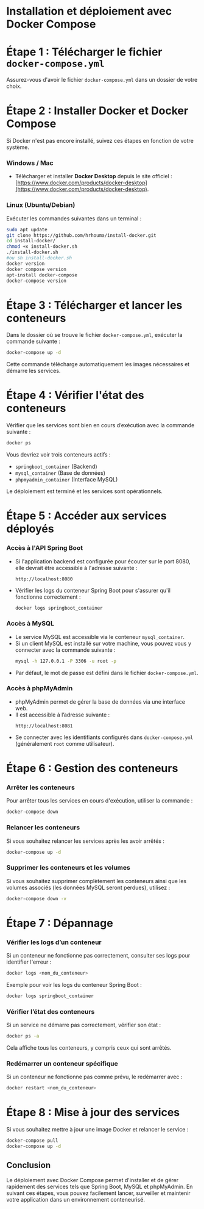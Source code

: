 # Installation et déploiement avec Docker Compose  

# Étape 1 : Télécharger le fichier `docker-compose.yml`  
Assurez-vous d'avoir le fichier `docker-compose.yml` dans un dossier de votre choix.

# Étape 2 : Installer Docker et Docker Compose  
Si Docker n'est pas encore installé, suivez ces étapes en fonction de votre système.  

### Windows / Mac  
- Télécharger et installer **Docker Desktop** depuis le site officiel : [https://www.docker.com/products/docker-desktop](https://www.docker.com/products/docker-desktop).  

### Linux (Ubuntu/Debian)  
Exécuter les commandes suivantes dans un terminal :  
```bash
sudo apt update
git clone https://github.com/hrhouma/install-docker.git
cd install-docker/
chmod +x install-docker.sh
./install-docker.sh
#ou sh install-docker.sh
docker version
docker compose version
apt-install docker-compose
docker-compose version
```

# Étape 3 : Télécharger et lancer les conteneurs  
Dans le dossier où se trouve le fichier `docker-compose.yml`, exécuter la commande suivante :  
```bash
docker-compose up -d
```
Cette commande télécharge automatiquement les images nécessaires et démarre les services.

# Étape 4 : Vérifier l'état des conteneurs  
Vérifier que les services sont bien en cours d’exécution avec la commande suivante :  
```bash
docker ps
```
Vous devriez voir trois conteneurs actifs :  
- `springboot_container` (Backend)  
- `mysql_container` (Base de données)  
- `phpmyadmin_container` (Interface MySQL)  

Le déploiement est terminé et les services sont opérationnels.



# Étape 5 : Accéder aux services déployés  

### Accès à l'API Spring Boot  
- Si l'application backend est configurée pour écouter sur le port 8080, elle devrait être accessible à l'adresse suivante :  
  ```
  http://localhost:8080
  ```
- Vérifier les logs du conteneur Spring Boot pour s'assurer qu'il fonctionne correctement :  
  ```bash
  docker logs springboot_container
  ```

### Accès à MySQL  
- Le service MySQL est accessible via le conteneur `mysql_container`.  
- Si un client MySQL est installé sur votre machine, vous pouvez vous y connecter avec la commande suivante :  
  ```bash
  mysql -h 127.0.0.1 -P 3306 -u root -p
  ```
- Par défaut, le mot de passe est défini dans le fichier `docker-compose.yml`.

### Accès à phpMyAdmin  
- phpMyAdmin permet de gérer la base de données via une interface web.  
- Il est accessible à l’adresse suivante :  
  ```
  http://localhost:8081
  ```
- Se connecter avec les identifiants configurés dans `docker-compose.yml` (généralement `root` comme utilisateur).

# Étape 6 : Gestion des conteneurs  

### Arrêter les conteneurs  
Pour arrêter tous les services en cours d'exécution, utiliser la commande :  
```bash
docker-compose down
```

### Relancer les conteneurs  
Si vous souhaitez relancer les services après les avoir arrêtés :  
```bash
docker-compose up -d
```

### Supprimer les conteneurs et les volumes  
Si vous souhaitez supprimer complètement les conteneurs ainsi que les volumes associés (les données MySQL seront perdues), utilisez :  
```bash
docker-compose down -v
```

# Étape 7 : Dépannage  

### Vérifier les logs d’un conteneur  
Si un conteneur ne fonctionne pas correctement, consulter ses logs pour identifier l'erreur :  
```bash
docker logs <nom_du_conteneur>
```
Exemple pour voir les logs du conteneur Spring Boot :  
```bash
docker logs springboot_container
```

### Vérifier l’état des conteneurs  
Si un service ne démarre pas correctement, vérifier son état :  
```bash
docker ps -a
```
Cela affiche tous les conteneurs, y compris ceux qui sont arrêtés.

### Redémarrer un conteneur spécifique  
Si un conteneur ne fonctionne pas comme prévu, le redémarrer avec :  
```bash
docker restart <nom_du_conteneur>
```

# Étape 8 : Mise à jour des services  
Si vous souhaitez mettre à jour une image Docker et relancer le service :  
```bash
docker-compose pull
docker-compose up -d
```

## Conclusion  
Le déploiement avec Docker Compose permet d'installer et de gérer rapidement des services tels que Spring Boot, MySQL et phpMyAdmin. En suivant ces étapes, vous pouvez facilement lancer, surveiller et maintenir votre application dans un environnement conteneurisé.
